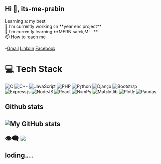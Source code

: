 <h2>Hi 👋, its-me-prabin</h2>
Learning at my best</br>
🔭 I’m currently working on **year end project**</br>
🌱 I’m currently learning **MERN satck,ML..**</br>
 📫 How to reach me
 
-[Gmail](prabinsaru0@gmail.com)
[Linkdin](https://www.linkedin.com/in/prabin-s-51345a305)
[Facebook](https://www.facebook.com/prabin542?mibextid=ZbWKwL)</br>



# 💻 Tech Stack
![C](https://img.shields.io/badge/c-%2300599C.svg?style=for-the-badge&logo=c&logoColor=white) ![C++](https://img.shields.io/badge/c++-%2300599C.svg?style=for-the-badge&logo=c%2B%2B&logoColor=white) ![JavaScript](https://img.shields.io/badge/javascript-%23323330.svg?style=for-the-badge&logo=javascript&logoColor=%23F7DF1E) ![PHP](https://img.shields.io/badge/php-%23777BB4.svg?style=for-the-badge&logo=php&logoColor=white) ![Python](https://img.shields.io/badge/python-3670A0?style=for-the-badge&logo=python&logoColor=ffdd54) ![Django](https://img.shields.io/badge/django-%23092E20.svg?style=for-the-badge&logo=django&logoColor=white) ![Bootstrap](https://img.shields.io/badge/bootstrap-%238511FA.svg?style=for-the-badge&logo=bootstrap&logoColor=white) ![Express.js](https://img.shields.io/badge/express.js-%23404d59.svg?style=for-the-badge&logo=express&logoColor=%2361DAFB) ![NodeJS](https://img.shields.io/badge/node.js-6DA55F?style=for-the-badge&logo=node.js&logoColor=white) ![React](https://img.shields.io/badge/react-%2320232a.svg?style=for-the-badge&logo=react&logoColor=%2361DAFB) ![NumPy](https://img.shields.io/badge/numpy-%23013243.svg?style=for-the-badge&logo=numpy&logoColor=white) ![Matplotlib](https://img.shields.io/badge/Matplotlib-%23ffffff.svg?style=for-the-badge&logo=Matplotlib&logoColor=black) ![Plotly](https://img.shields.io/badge/Plotly-%233F4F75.svg?style=for-the-badge&logo=plotly&logoColor=white) ![Pandas](https://img.shields.io/badge/pandas-%23150458.svg?style=for-the-badge&logo=pandas&logoColor=white)



<h2>Github stats<h2>
  
![My GitHub stats](https://github-readme-stats.vercel.app/api?username=its-me-prabin&show_icons=true&theme=radical)


👁️‍🗨️
[![](https://visitcount.itsvg.in/api?id=its-me-prabin&icon=10&color=6)](https://visitcount.itsvg.in)

<!-- Proudly created with GPRM ( https://gprm.itsvg.in ) -->
loding....

